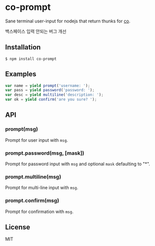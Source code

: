 
# co-prompt

  Sane terminal user-input for nodejs that return thunks for [co](https://github.com/visionmedia/co).

백스페이스 입력 안되는 버그 개선

## Installation

```
$ npm install co-prompt
```

## Examples

```js
var name = yield prompt('username: ');
var pass = yield password('password: ');
var desc = yield multiline('description: ');
var ok = yield confirm('are you sure? ');
```

## API

### prompt(msg)

  Prompt for user input with `msg`.

### prompt.password(msg, [mask])

  Prompt for password input with `msg` and optional `mask`
  defaulting to "*".

### prompt.multiline(msg)

  Prompt for multi-line input with `msg`.

### prompt.confirm(msg)

  Prompt for confirmation with `msg`.

## License

  MIT

